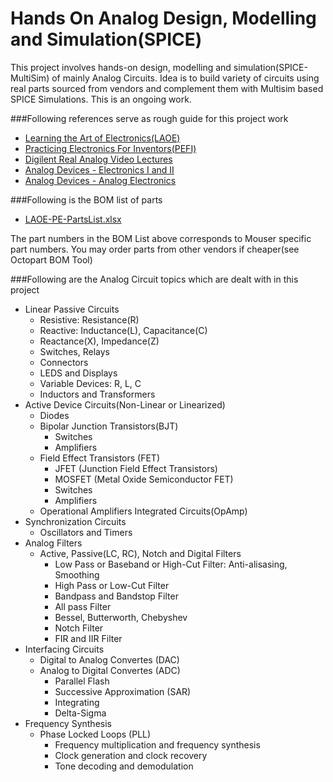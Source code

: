 # Hands On Analog Design, Modelling and Simulation(SPICE)
This project involves hands-on design, modelling and simulation(SPICE- MultiSim) of mainly Analog Circuits. Idea is to build variety of circuits using real parts sourced from vendors and complement them with Multisim based SPICE Simulations. This is an ongoing work. 


###Following references serve as rough guide for this project work
- [Learning the Art of Electronics(LAOE)](http://learningtheartofelectronics.com/)
- [Practicing Electronics For Inventors(PEFI)](https://accessengineeringlibrary.com/browse/practical-electronics-for-inventors-fourth-edition)
- [Digilent Real Analog Video Lectures](https://learn.digilentinc.com/classroom/realanalog/)
- [Analog Devices - Electronics I and II](https://www.wiki.analog.com/university/courses/electronics/text/electronics-toc)
- [Analog Devices - Analog Electronics](https://www.wiki.analog.com/university/courses/tutorials/index)

###Following is the BOM list of parts
- [LAOE-PE-PartsList.xlsx](https://github.com/varunnagpaal/Analog-Design-Modelling/blob/master/Parts/LAOE-PE-PartsList.xlsx)

The part numbers in the BOM List above corresponds to Mouser specific part numbers. You may order parts from other vendors if cheaper(see Octopart BOM Tool)

###Following are the Analog Circuit topics which are dealt with in this project
 - Linear Passive Circuits
   - Resistive: Resistance(R)
   - Reactive: Inductance(L), Capacitance(C)
   - Reactance(X), Impedance(Z)
   - Switches, Relays
   - Connectors
   - LEDS and Displays
   - Variable Devices: R, L, C
   - Inductors and Transformers
 - Active Device Circuits(Non-Linear or Linearized)
   - Diodes
   - Bipolar Junction Transistors(BJT)
     - Switches
     - Amplifiers
   - Field Effect Transistors (FET)
     - JFET (Junction Field Effect Transistors)
     - MOSFET (Metal Oxide Semiconductor FET)
     - Switches
     - Amplifiers
   - Operational Amplifiers Integrated Circuits(OpAmp)
 - Synchronization Circuits
   - Oscillators and Timers
 - Analog Filters
   - Active, Passive(LC, RC), Notch and Digital Filters
     - Low Pass or Baseband or High-Cut Filter: Anti-alisasing, Smoothing 
     - High Pass or Low-Cut Filter
     - Bandpass and Bandstop Filter
     - All pass Filter
     - Bessel, Butterworth, Chebyshev
     - Notch Filter
     - FIR and IIR Filter
 - Interfacing Circuits
   - Digital to Analog Convertes (DAC)
   - Analog to Digital Convertes (ADC)
     - Parallel Flash
     - Successive Approximation (SAR)
     - Integrating
     - Delta-Sigma
 - Frequency Synthesis
   - Phase Locked Loops (PLL)
     - Frequency multiplication and frequency synthesis
     - Clock generation and clock recovery
     - Tone decoding and demodulation